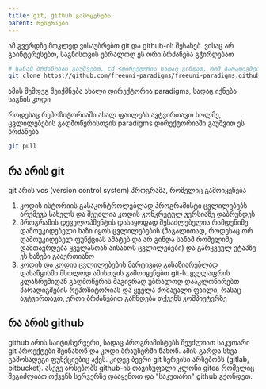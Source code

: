 ```yaml
---
title: git, github გამოყენება
parent: რესურსები 
---
```


ამ გვერდზე მოკლედ ვისაუბრებთ git და github-ის შესახებ. ვისაც არ გაინტერესებთ, საგნისთვის უბრალოდ ეს ორი ბრძანება გჭირდებათ

```sh
# სანამ ბრძანებას გაუშვებთ, cd <დირექტორია სადაც გინდათ, რომ პარადიგმების კოდი იყოს>
git clone https://github.com/freeuni-paradigms/freeuni-paradigms.github.io.git
```
ამის შემდეგ შეიქმნება ახალი დირექტორია paradigms, სადაც იქნება საგნის კოდი

როდესაც რეპოზიტორიაში ახალ ფაილებს ავტვირთავთ ხოლმე, ცვლილებების გადმოწერისთვის paradigms დირექტორიაში გაუშვით ეს ბრძანება

```sh
git pull
```


## რა არის git
git არის vcs (version control system) პროგრამა, რომელიც გამოიყენება
1. კოდის ისტორიის გასაკონტროლებლად 
პროგრამისტი ცვლილებებს არქმევს სახელს და შეუძლია კოდის კონკრეტულ ვერსიაზე დაბრუნდეს
2. პროგრამის დეველოპმენტის დასაყოფად 
შესაძლებელია რამდენიმე დამოუკიდებელი ხაზი იყოს ცვლილებების (მაგალითად, როდესაც ორ დამოუკიდებელ ფუნქციას ამატებ და არ გინდა სანამ რომელიმე დამთავრდება ყველასთან აისახოს ცვლილებები) და გარკვეულ ეტაპზე ეს ხაზები გააერთიანო
3. კოდის და კოდის ცვლილებების მარტივად გასაზიარებლად
დასაწყისში მხოლოდ ამისთვის გამოიყენებთ git-ს. ყველაფრის კლასრუმიდან გადმოწერის მაგივრად უბრალოდ დააკლონირებთ პარადიგმების რეპოზიტორიას და ყველა მომავალი ფაილი, რასაც ავტვირთავთ, ერთი ბრძანებით გაჩნდება თქვენს კომპიუტერზე


## რა არის github
github არის საიტი/სერვერი, სადაც პროგრამისტებს შეუძლიათ საკუთარი git პროექტები შეინახონ და კოდი ბრაუზერში ნახონ. ამის გარდა სხვა გამოსადეგი ფუნქციებიც აქვს. კიდევ ბევრი git სერვისი არსებობს (gitlab, bitbucket). ასევე არსებობს github-ის თავისუფალი კლონი gitea რომელიც შეგიძლიათ თქვენს სერვერზე დააყენოთ და "საკუთარი" github გქონდეთ.

